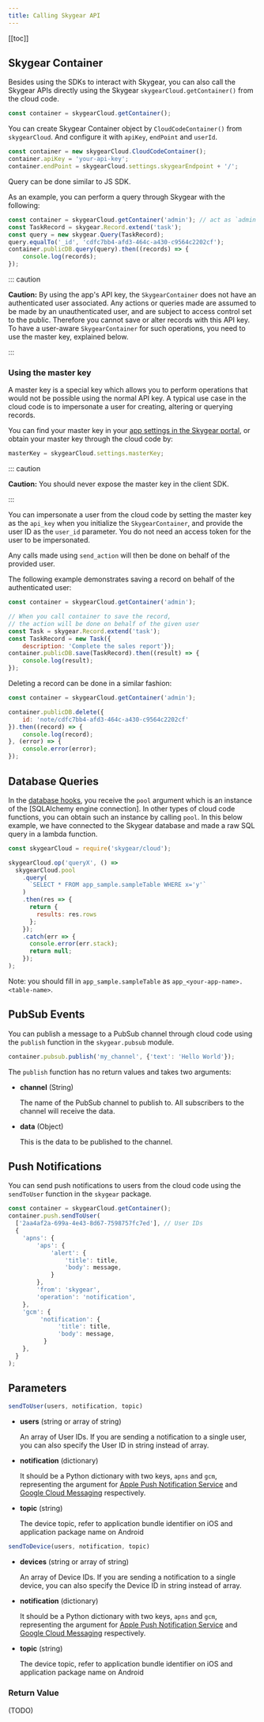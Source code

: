```yaml
---
title: Calling Skygear API
---
```


[[toc]]


## Skygear Container

Besides using the SDKs to interact with Skygear,
you can also call the Skygear APIs directly using the Skygear
`skygearCloud.getContainer()` from the cloud code.

```javascript
const container = skygearCloud.getContainer();
```

You can create Skygear Container object by `CloudCodeContainer()`
from `skygearCloud`. And configure it with `apiKey`, `endPoint` and `userId`.

```javascript
const container = new skygearCloud.CloudCodeContainer();
container.apiKey = 'your-api-key';
container.endPoint = skygearCloud.settings.skygearEndpoint + '/';
```

Query can be done similar to JS SDK.

As an example, you can perform a query through Skygear with the following:

```javascript
const container = skygearCloud.getContainer('admin'); // act as `admin`
const TaskRecord = skygear.Record.extend('task');
const query = new skygear.Query(TaskRecord);
query.equalTo('_id', 'cdfc7bb4-afd3-464c-a430-c9564c2202cf');
container.publicDB.query(query).then((records) => {
	console.log(records);
});
```

::: caution

**Caution:** By using the app's API key, the `SkygearContainer`
does not have an authenticated user associated.
Any actions or queries made are assumed to be made by an
unauthenticated user, and are subject to access control set
to the public. Therefore you cannot save or alter records
with this API key. To have a user-aware `SkygearContainer`
for such operations, you need to use the master key, explained below.

:::

### Using the master key

A master key is a special key which allows you to perform operations
that would not be possible using the normal API key.
A typical use case in the cloud code is to impersonate a user for
creating, altering or querying records.

You can find your master key in your
[app settings in the Skygear portal][portal-app-settings],
or obtain your master key through the cloud code by:

```javascript
masterKey = skygearCloud.settings.masterKey;
```

::: caution

**Caution:** You should never expose the master key in the client SDK.

:::

You can impersonate a user from the cloud code by setting the master
key as the `api_key` when you initialize the `SkygearContainer`,
and provide the user ID as the `user_id` parameter. You do not
need an access token for the user to be impersonated.

Any calls made using `send_action` will then be done on behalf of
the provided user.

The following example demonstrates saving a record on behalf of
the authenticated user:

```javascript
const container = skygearCloud.getContainer('admin');

// When you call container to save the record,
// the action will be done on behalf of the given user
const Task = skygear.Record.extend('task');
const TaskRecord = new Task({
	description: 'Complete the sales report'});
container.publicDB.save(TaskRecord).then((result) => {
	console.log(result);
});
```

Deleting a record can be done in a similar fashion:

```javascript
const container = skygearCloud.getContainer('admin');

container.publicDB.delete({
	id: 'note/cdfc7bb4-afd3-464c-a430-c9564c2202cf'
}).then((record) => {
	console.log(record);
}, (error) => {
	console.error(error);
});
```


## Database Queries

In the [database hooks][doc-cloud-code-db-hooks], you receive the `pool` argument
which is an instance of the [SQLAlchemy engine connection].
In other types of cloud code functions, you can obtain such an instance by calling `pool`.
In this below example, we have connected to the Skygear database and made a raw SQL query in a lambda function.

```javaScript
const skygearCloud = require('skygear/cloud');

skygearCloud.op('queryX', () =>
  skygearCloud.pool
    .query(
      `SELECT * FROM app_sample.sampleTable WHERE x='y'`
    )
    .then(res => {
      return {
        results: res.rows
      };
    });
    .catch(err => {
      console.error(err.stack);
      return null;
    });
);
```
Note: you should fill in `app_sample.sampleTable` as `app_<your-app-name>.<table-name>`.

## PubSub Events

You can publish a message to a PubSub channel through cloud code using
the `publish` function in the `skygear.pubsub` module.

```javascript
container.pubsub.publish('my_channel', {'text': 'Hello World'});
```

The `publish` function has no return values and takes two arguments:

- **channel** (String)

  The name of the PubSub channel to publish to.
  All subscribers to the channel will receive the data.

- **data** (Object)

  This is the data to be published to the channel.


## Push Notifications

You can send push notifications to users from the cloud code
using the `sendToUser` function in the `skygear` package.

```javascript
const container = skygearCloud.getContainer();
container.push.sendToUser(
  ['2aa4af2a-699a-4e43-8d67-7598757fc7ed'], // User IDs
  {
    'apns': {
        'aps': {
            'alert': {
                'title': title,
                'body': message,
            }
        },
        'from': 'skygear',
        'operation': 'notification',
    },
    'gcm': {
         'notification': {
              'title': title,
              'body': message,
          }
    },
  }
);
```

## Parameters

```javascript
sendToUser(users, notification, topic)
```

- **users** (string or array of string)

  An array of User IDs. If you are sending a notification to a single
  user, you can also specify the User ID in string instead of array.

- **notification** (dictionary)

  It should be a Python dictionary with two keys, `apns` and `gcm`,
  representing the argument for
  [Apple Push Notification Service][apns]
  and [Google Cloud Messaging][gcm]
  respectively.

- **topic** (string)

  The device topic, refer to application bundle
  identifier on iOS and application package name on Android


```javascript
sendToDevice(users, notification, topic)
```

- **devices** (string or array of string)

  An array of Device IDs. If you are sending a notification to a single
  device, you can also specify the Device ID in string instead of array.

- **notification** (dictionary)

  It should be a Python dictionary with two keys, `apns` and `gcm`,
  representing the argument for
  [Apple Push Notification Service][apns]
  and [Google Cloud Messaging][gcm]
  respectively.

- **topic** (string)

  The device topic, refer to application bundle
  identifier on iOS and application package name on Android

### Return Value

(TODO)

[portal-app-settings]: https://portal.skygear.io/app/settings
[doc-cloud-code-db-hooks]: /guides/cloud-function/database-hooks/python/
[gcm]: https://developers.google.com/cloud-messaging/
[apns]: https://developer.apple.com/go/?id=push-notifications
